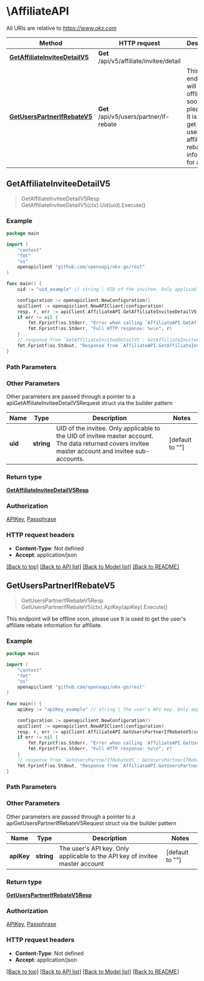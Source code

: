 # \AffiliateAPI

All URIs are relative to *https://www.okx.com*

Method | HTTP request | Description
------------- | ------------- | -------------
[**GetAffiliateInviteeDetailV5**](AffiliateAPI.md#GetAffiliateInviteeDetailV5) | **Get** /api/v5/affiliate/invitee/detail | 
[**GetUsersPartnerIfRebateV5**](AffiliateAPI.md#GetUsersPartnerIfRebateV5) | **Get** /api/v5/users/partner/if-rebate | This endpoint will be offline soon, please use      It is used to get the user&#39;s affiliate rebate information for affiliate.  



## GetAffiliateInviteeDetailV5

> GetAffiliateInviteeDetailV5Resp GetAffiliateInviteeDetailV5(ctx).Uid(uid).Execute()





### Example

```go
package main

import (
	"context"
	"fmt"
	"os"
	openapiclient "github.com/openxapi/okx-go/rest"
)

func main() {
	uid := "uid_example" // string | UID of the invitee. Only applicable to the UID of invitee master account.    The data returned covers invitee master account and invitee sub-accounts. (default to "")

	configuration := openapiclient.NewConfiguration()
	apiClient := openapiclient.NewAPIClient(configuration)
	resp, r, err := apiClient.AffiliateAPI.GetAffiliateInviteeDetailV5(context.Background()).Uid(uid).Execute()
	if err != nil {
		fmt.Fprintf(os.Stderr, "Error when calling `AffiliateAPI.GetAffiliateInviteeDetailV5``: %v\n", err)
		fmt.Fprintf(os.Stderr, "Full HTTP response: %v\n", r)
	}
	// response from `GetAffiliateInviteeDetailV5`: GetAffiliateInviteeDetailV5Resp
	fmt.Fprintf(os.Stdout, "Response from `AffiliateAPI.GetAffiliateInviteeDetailV5`: %v\n", resp)
}
```

### Path Parameters



### Other Parameters

Other parameters are passed through a pointer to a apiGetAffiliateInviteeDetailV5Request struct via the builder pattern


Name | Type | Description  | Notes
------------- | ------------- | ------------- | -------------
 **uid** | **string** | UID of the invitee. Only applicable to the UID of invitee master account.    The data returned covers invitee master account and invitee sub-accounts. | [default to &quot;&quot;]

### Return type

[**GetAffiliateInviteeDetailV5Resp**](GetAffiliateInviteeDetailV5Resp.md)

### Authorization

[APIKey](../README.md#APIKey), [Passphrase](../README.md#Passphrase)

### HTTP request headers

- **Content-Type**: Not defined
- **Accept**: application/json

[[Back to top]](#) [[Back to API list]](../README.md#documentation-for-api-endpoints)
[[Back to Model list]](../README.md#documentation-for-models)
[[Back to README]](../README.md)


## GetUsersPartnerIfRebateV5

> GetUsersPartnerIfRebateV5Resp GetUsersPartnerIfRebateV5(ctx).ApiKey(apiKey).Execute()

This endpoint will be offline soon, please use      It is used to get the user's affiliate rebate information for affiliate.  



### Example

```go
package main

import (
	"context"
	"fmt"
	"os"
	openapiclient "github.com/openxapi/okx-go/rest"
)

func main() {
	apiKey := "apiKey_example" // string | The user's API key. Only applicable to the API key of invitee master account (default to "")

	configuration := openapiclient.NewConfiguration()
	apiClient := openapiclient.NewAPIClient(configuration)
	resp, r, err := apiClient.AffiliateAPI.GetUsersPartnerIfRebateV5(context.Background()).ApiKey(apiKey).Execute()
	if err != nil {
		fmt.Fprintf(os.Stderr, "Error when calling `AffiliateAPI.GetUsersPartnerIfRebateV5``: %v\n", err)
		fmt.Fprintf(os.Stderr, "Full HTTP response: %v\n", r)
	}
	// response from `GetUsersPartnerIfRebateV5`: GetUsersPartnerIfRebateV5Resp
	fmt.Fprintf(os.Stdout, "Response from `AffiliateAPI.GetUsersPartnerIfRebateV5`: %v\n", resp)
}
```

### Path Parameters



### Other Parameters

Other parameters are passed through a pointer to a apiGetUsersPartnerIfRebateV5Request struct via the builder pattern


Name | Type | Description  | Notes
------------- | ------------- | ------------- | -------------
 **apiKey** | **string** | The user&#39;s API key. Only applicable to the API key of invitee master account | [default to &quot;&quot;]

### Return type

[**GetUsersPartnerIfRebateV5Resp**](GetUsersPartnerIfRebateV5Resp.md)

### Authorization

[APIKey](../README.md#APIKey), [Passphrase](../README.md#Passphrase)

### HTTP request headers

- **Content-Type**: Not defined
- **Accept**: application/json

[[Back to top]](#) [[Back to API list]](../README.md#documentation-for-api-endpoints)
[[Back to Model list]](../README.md#documentation-for-models)
[[Back to README]](../README.md)

